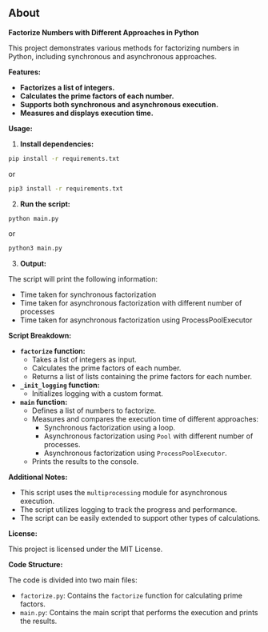 ## About

**Factorize Numbers with Different Approaches in Python**

This project demonstrates various methods for factorizing numbers in Python, including synchronous and asynchronous approaches.

**Features:**

* **Factorizes a list of integers.**
* **Calculates the prime factors of each number.**
* **Supports both synchronous and asynchronous execution.**
* **Measures and displays execution time.**

**Usage:**

1. **Install dependencies:**

```bash
pip install -r requirements.txt
```
or
```bash
pip3 install -r requirements.txt
```

2. **Run the script:**

```bash
python main.py
```
or
```bash
python3 main.py
```

3. **Output:**

The script will print the following information:

* Time taken for synchronous factorization
* Time taken for asynchronous factorization with different number of processes
* Time taken for asynchronous factorization using ProcessPoolExecutor

**Script Breakdown:**

* **`factorize` function:**
    * Takes a list of integers as input.
    * Calculates the prime factors of each number.
    * Returns a list of lists containing the prime factors for each number.
* **`_init_logging` function:**
    * Initializes logging with a custom format.
* **`main` function:**
    * Defines a list of numbers to factorize.
    * Measures and compares the execution time of different approaches:
        * Synchronous factorization using a loop.
        * Asynchronous factorization using `Pool` with different number of processes.
        * Asynchronous factorization using `ProcessPoolExecutor`.
    * Prints the results to the console.

**Additional Notes:**

* This script uses the `multiprocessing` module for asynchronous execution.
* The script utilizes logging to track the progress and performance.
* The script can be easily extended to support other types of calculations.

**License:**

This project is licensed under the MIT License.

**Code Structure:**

The code is divided into two main files:

* `factorize.py`: Contains the `factorize` function for calculating prime factors.
* `main.py`: Contains the main script that performs the execution and prints the results.
